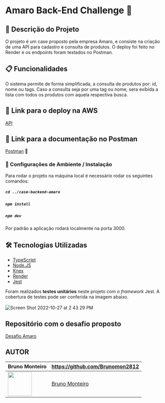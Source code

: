 # Amaro Back-End Challenge 👕

## 🚀 Descrição do Projeto

O projeto é um case proposto pela empresa Amaro, e consiste na criação de uma API para cadastro e consulta de produtos. O deploy foi feito no Render e os endpoints foram testados no Postman.

## 📋 Funcionalidades

 O sistema permite de forma simplificada, a consulta de produtos por: id, nome ou tags. Caso a consulta seja por uma tag ou nome, sera exibida a lista com todos os produtos com aquela respectiva busca.
 
 ## 🔗 Link para o deploy na AWS
[API](http://ec2-44-203-71-98.compute-1.amazonaws.com/products)

## 🔗 Link para a documentação no Postman
[Postman](https://documenter.getpostman.com/view/21554400/2s8YK4t7pC) :link:


### 🔧 Configurações de Ambiente / Instalação

Para rodar o projeto na máquina local é necessário rodar os seguintes comandos:

##### `cd ../case-backend-amaro`

##### `npm install`

##### `npm dev`


Por padrão a aplicação rodará localmente na porta 3000.

## 🛠️ Tecnologias Utilizadas

- [TypeScript](https://www.typescriptlang.org/)  
- [Node.JS](https://nodejs.org/en/) 
- [Knex](https://knexjs.org/)  
- [Render](https://render.com/) 
- [Jest](https://jestjs.io/) 

Foram realizados **testes unitários** neste projeto com o _framework_ Jest.
A cobertura de testes pode ser conferida na imagem abaixo.
<br><br>
![Screen Shot 2022-10-27 at 2 43 29 PM](https://user-images.githubusercontent.com/104601906/198384952-9b62685f-3ceb-4e81-b28f-17b509367e21.png)

## Repositório com o desafio proposto
[Desafio Amaro](https://github.com/amaroteam/back-end-challenge)

## AUTOR

Bruno Monteiro  | https://github.com/Brunomon2812
--------- | ------
[<img src="https://avatars.githubusercontent.com/Brunomon2812" width="75px;"/>](https://github.com/Brunomon2812) | [Bruno Monteiro](https://github.com/Brunomon2812)
